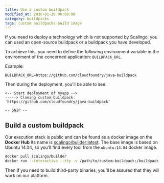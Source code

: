 ```yaml
---
title: Use a custom buildpack
modified_at: 2016-01-28 00:00:00
category: buildpacks
tags: custom buildpacks build image
---
```


If you need to deploy a technology which is not supported by Scalingo,
you can used an open-source buildpack or a buildpack you have developed.

To achieve this, you need to define the following environment variable in
the environment of the concerned application: `BUILDPACK_URL`.

Example:

```text
BUILDPACK_URL=https://github.com/cloudfoundry/java-buildpack
```

Then during the deployment, you'll be able to see:

```text
<-- Start deployment of myapp -->
-----> Cloning custom buildpack: 'https://github.com/cloudfoundry/java-buildpack'

-- SNIP --
```

## Build a custom buildpack

Our execution stack is public and can be found as a docker image on the __Docker Hub__
Its name is [scalingo/builder:latest](https://hub.docker.com/u/scalingo/builder/). The base
image is based on Ubuntu 14.04, so you'll find every tool from the `ubuntu:14.04` docker image.

```bash
docker pull scalingo/builder
docker run --interactive --tty -v /path/to/custom-buildpack:/buildpack scalingo/builder:latest bash
```

Then if you need to build third-party binaries, you'll be assured that they will work
on our platform.
